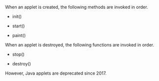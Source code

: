 When an applet is created, the following methods are invoked in order.

-   init()

-   start()

-   paint()

When an applet is destroyed, the following functions are invoked in
order.

-   stop()

-   destroy()

However, Java applets are deprecated since 2017.